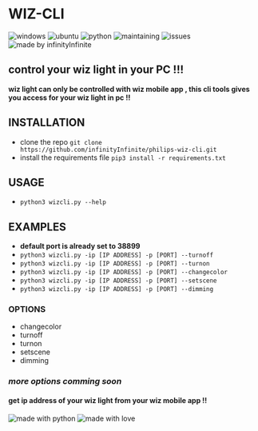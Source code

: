 # WIZ-CLI
![windows](https://img.shields.io/badge/Windows-0078D6?style=for-the-badge&logo=windows&logoColor=white)
![ubuntu](https://img.shields.io/badge/Ubuntu-E95420?style=for-the-badge&logo=ubuntu&logoColor=white)
![python](https://img.shields.io/badge/Python-3776AB?style=for-the-badge&logo=python&logoColor=white)
![maintaining](https://img.shields.io/badge/Maintained%3F-yes-green.svg)
![issues](https://img.shields.io/codeclimate/issues/infinityInfinite/philips-wiz-cli)
![made by infinityInfinite](https://img.shields.io/badge/Made%20By-infinityInfinite-blue)

## control your wiz light in your PC !!!
**wiz light can only be controlled with wiz mobile app , this cli tools gives you access for your wiz light in pc !!**

## INSTALLATION
+ clone the repo
`git clone https://github.com/infinityInfinite/philips-wiz-cli.git`
+ install the requirements file
`pip3 install -r requirements.txt`

## USAGE
+ `python3 wizcli.py --help`

## EXAMPLES
+ **default port is already set to 38899**
+ `python3 wizcli.py -ip [IP ADDRESS] -p [PORT] --turnoff` 
+ `python3 wizcli.py -ip [IP ADDRESS] -p [PORT] --turnon`
+ `python3 wizcli.py -ip [IP ADDRESS] -p [PORT] --changecolor`
+ `python3 wizcli.py -ip [IP ADDRESS] -p [PORT] --setscene`
+ `python3 wizcli.py -ip [IP ADDRESS] -p [PORT] --dimming`


### OPTIONS
+ changecolor
+ turnoff
+ turnon
+ setscene
+ dimming
### *more options comming soon*

#### get ip address of your wiz light from your wiz mobile app !!


![made with python](http://ForTheBadge.com/images/badges/made-with-python.svg)
![made with love](http://ForTheBadge.com/images/badges/built-with-love.svg)

